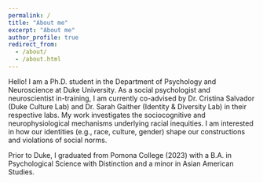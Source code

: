 ```yaml
---
permalink: /
title: "About me"
excerpt: "About me"
author_profile: true
redirect_from: 
  - /about/
  - /about.html
---
```


Hello! I am a Ph.D. student in the Department of Psychology and Neuroscience at Duke University. As a social psychologist and neuroscientist in-training, I am currently co-advised by Dr. Cristina Salvador (Duke Culture Lab) and Dr. Sarah Gaither (Identity & Diversity Lab) in their respective labs. My work investigates the sociocognitive and neurophysiological mechanisms underlying racial inequities. I am interested in how our identities (e.g., race, culture, gender) shape our constructions and violations of social norms.

Prior to Duke, I graduated from Pomona College (2023) with a B.A. in Psychological Science with Distinction and a minor in Asian American Studies.


